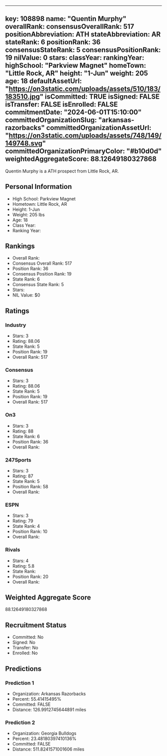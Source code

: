 ---
  key: 108898
  name: "Quentin Murphy"
  overallRank: 
  consensusOverallRank: 517
  positionAbbreviation: ATH
  stateAbbreviation: AR
  stateRank: 6
  positionRank: 36
  consensusStateRank: 5
  consensusPositionRank: 19
  nilValue: 0
  stars: 
  classYear: 
  rankingYear: 
  highSchool: "Parkview Magnet"
  homeTown: "Little Rock, AR"
  height: "1-Jun"
  weight: 205
  age: 18
  defaultAssetUrl: "https://on3static.com/uploads/assets/510/183/183510.jpg"
  isCommitted: TRUE
  isSigned: FALSE
  isTransfer: FALSE
  isEnrolled: FALSE
  commitmentDate: "2024-06-01T15:10:00"
  committedOrganizationSlug: "arkansas-razorbacks"
  committedOrganizationAssetUrl: "https://on3static.com/uploads/assets/748/149/149748.svg"
  committedOrganizationPrimaryColor: "#b10d0d"
  weightedAggregateScore: 88.12649180327868
  ---
  
  Quentin Murphy is a ATH prospect from Little Rock, AR.
  
  ## Personal Information
  - High School: Parkview Magnet
  - Hometown: Little Rock, AR
  - Height: 1-Jun
  - Weight: 205 lbs
  - Age: 18
  - Class Year: 
  - Ranking Year: 
  
  ## Rankings
  - Overall Rank: 
  - Consensus Overall Rank: 517
  - Position Rank: 36
  - Consensus Position Rank: 19
  - State Rank: 6
  - Consensus State Rank: 5
  - Stars: 
  - NIL Value: $0
  
  ## Ratings
  
  ### Industry
  - Stars: 3
  - Rating: 88.06
  - State Rank: 5
  - Position Rank: 19
  - Overall Rank: 517
  
  ### Consensus
  - Stars: 3
  - Rating: 88.06
  - State Rank: 5
  - Position Rank: 19
  - Overall Rank: 517
  
  ### On3
  - Stars: 3
  - Rating: 88
  - State Rank: 6
  - Position Rank: 36
  - Overall Rank: 
  
  ### 247Sports
  - Stars: 3
  - Rating: 87
  - State Rank: 5
  - Position Rank: 58
  - Overall Rank: 
  
  ### ESPN
  - Stars: 3
  - Rating: 79
  - State Rank: 4
  - Position Rank: 10
  - Overall Rank: 
  
  ### Rivals
  - Stars: 4
  - Rating: 5.8
  - State Rank: 
  - Position Rank: 20
  - Overall Rank: 
  
  ## Weighted Aggregate Score
  88.12649180327868
  
  ## Recruitment Status
  - Committed: No
  - Signed: No
  - Transfer: No
  - Enrolled: No
  
  
  
  ## Predictions
  
  ### Prediction 1
  - Organization: Arkansas Razorbacks
  - Percent: 55.41415495%
  - Committed: FALSE
  - Distance: 126.9912745644891 miles
  
  ### Prediction 2
  - Organization: Georgia Bulldogs
  - Percent: 23.48180397410136%
  - Committed: FALSE
  - Distance: 511.8241571001606 miles
  